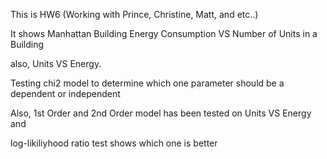 This is HW6 (Working with Prince, Christine, Matt, and etc..)

It shows Manhattan Building  Energy Consumption VS Number of Units in a Building

also, Units VS Energy.

Testing chi2 model to determine which one parameter should be a dependent or independent

Also, 1st Order and 2nd Order model has been tested on Units VS Energy and

log-likiliyhood ratio test shows which one is better 
 
